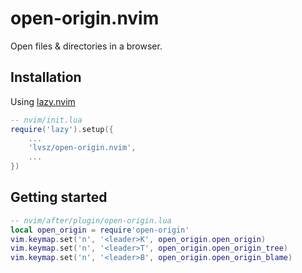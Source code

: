 # open-origin.nvim

Open files & directories in a browser.

## Installation

Using [lazy.nvim](https://github.com/folke/lazy.nvim)

```lua
-- nvim/init.lua
require('lazy').setup({
    ...
    'lvsz/open-origin.nvim',
    ...
})
```

## Getting started

```lua
-- nvim/after/plugin/open-origin.lua
local open_origin = require'open-origin'
vim.keymap.set('n', '<leader>K', open_origin.open_origin)
vim.keymap.set('n', '<leader>T', open_origin.open_origin_tree)
vim.keymap.set('n', '<leader>B', open_origin.open_origin_blame)
```
